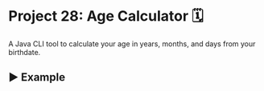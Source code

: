 # Project 28: Age Calculator 🗓️

A Java CLI tool to calculate your age in years, months, and days from your birthdate.

## ▶️ Example